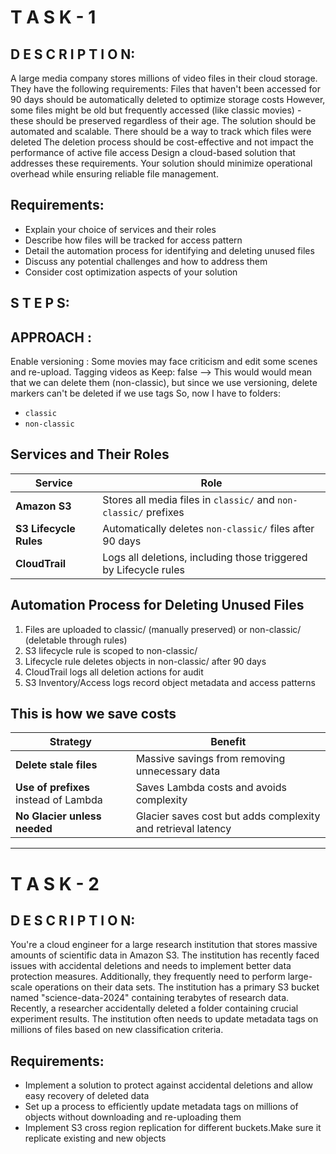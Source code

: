 # T A S K - 1
## D E S C R I P T I O N:
A large media company stores millions of video files in their cloud storage. They have the following requirements:
Files that haven't been accessed for 90 days should be automatically deleted to optimize storage costs
However, some files might be old but frequently accessed (like classic movies) - these should be preserved regardless of their age.
The solution should be automated and scalable.
There should be a way to track which files were deleted
The deletion process should be cost-effective and not impact the performance of active file access
Design a cloud-based solution that addresses these requirements. Your solution should minimize operational overhead while ensuring reliable file management.
## **Requirements:**
  - Explain your choice of services and their roles
  - Describe how files will be tracked for access pattern
  - Detail the automation process for identifying and deleting unused files
  - Discuss any potential challenges and how to address them
  - Consider cost optimization aspects of your solution

## S T E P S:

## APPROACH : 
  Enable versioning : Some movies may face criticism and edit some scenes and re-upload.
  Tagging videos as Keep: false --> This would would mean that we can delete them (non-classic), but since we use versioning, delete markers can't be deleted if we use tags
  So, now I have to folders:
  - `classic`
  - `non-classic`

## Services and Their Roles
| Service                            | Role                                                             |
| ---------------------------------- | ---------------------------------------------------------------- |
| **Amazon S3**                      | Stores all media files in `classic/` and `non-classic/` prefixes |
| **S3 Lifecycle Rules**             | Automatically deletes `non-classic/` files after 90 days         |
| **CloudTrail**                     | Logs all deletions, including those triggered by Lifecycle rules |


## **Automation Process for Deleting Unused Files**
1.	Files are uploaded to classic/ (manually preserved) or non-classic/ (deletable through rules)
2.	S3 lifecycle rule is scoped to non-classic/
3.	Lifecycle rule deletes objects in non-classic/ after 90 days
4.	CloudTrail logs all deletion actions for audit
5.	S3 Inventory/Access logs record object metadata and access patterns


## **This is how we save costs**
| Strategy                              | Benefit                                                      |
| ------------------------------------- | ------------------------------------------------------------ |
| **Delete stale files**                | Massive savings from removing unnecessary data               |
| **Use of prefixes** instead of Lambda | Saves Lambda costs and avoids complexity                     |
| **No Glacier unless needed**          | Glacier saves cost but adds complexity and retrieval latency |

  
<hr />  

# T A S K  -  2
## D E S C R I P T I O N:
You're a cloud engineer for a large research institution that stores massive amounts of scientific data in Amazon S3. The institution has recently faced issues with accidental deletions and needs to implement better data protection measures. Additionally, they frequently need to perform large-scale operations on their data sets.
The institution has a primary S3 bucket named "science-data-2024" containing terabytes of research data.
﻿﻿﻿Recently, a researcher accidentally deleted a folder containing crucial experiment results.
﻿﻿﻿The institution often needs to update metadata tags on millions of files based on new classification criteria.
## **Requirements:**
  - Implement a solution to protect against accidental deletions and allow easy recovery of deleted data
  - Set up a process to efficiently update metadata tags on millions of objects without downloading and re-uploading them
  - Implement S3 cross region replication for different buckets.Make sure it replicate existing and new objects
